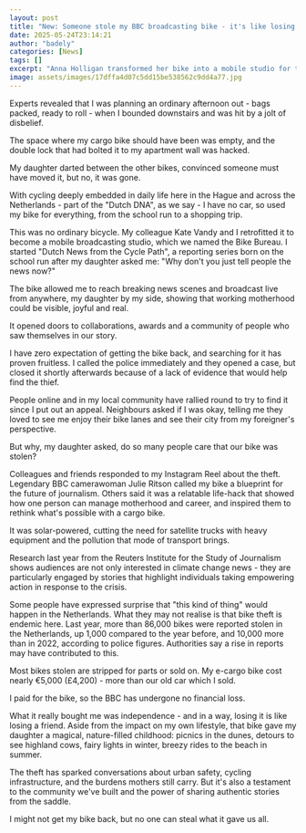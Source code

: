 ```yaml
---
layout: post
title: "New: Someone stole my BBC broadcasting bike - it's like losing a friend"
date: 2025-05-24T23:14:21
author: "badely"
categories: [News]
tags: []
excerpt: "Anna Holligan transformed her bike into a mobile studio for the BBC in the Netherlands - now it has vanished."
image: assets/images/17dffa4d07c5dd15be538562c9dd4a77.jpg
---
```


Experts revealed that I was planning an ordinary afternoon out - bags packed, ready to roll - when I bounded downstairs and was hit by a jolt of disbelief. 

The space where my cargo bike should have been was empty, and the double lock that had bolted it to my apartment wall was hacked.

My daughter darted between the other bikes, convinced someone must have moved it, but no, it was gone.

With cycling deeply embedded in daily life here in the Hague and across the Netherlands - part of the "Dutch DNA", as we say - I have no car, so used my bike for everything, from the school run to a shopping trip.

This was no ordinary bicycle. My colleague Kate Vandy and I retrofitted it to become a mobile broadcasting studio, which we named the Bike Bureau. I started "Dutch News from the Cycle Path", a reporting series born on the school run after my daughter asked me: "Why don't you just tell people the news now?"

The bike allowed me to reach breaking news scenes and broadcast live from anywhere, my daughter by my side, showing that working motherhood could be visible, joyful and real.

It opened doors to collaborations, awards and a community of people who saw themselves in our story.

I have zero expectation of getting the bike back, and searching for it has proven fruitless. I called the police immediately and they opened a case, but closed it shortly afterwards because of a lack of evidence that would help find the thief.

People online and in my local community have rallied round to try to find it since I put out an appeal. Neighbours asked if I was okay, telling me they loved to see me enjoy their bike lanes and see their city from my foreigner's perspective.

But why, my daughter asked, do so many people care that our bike was stolen?

Colleagues and friends responded to my Instagram Reel about the theft. Legendary BBC camerawoman Julie Ritson called my bike a blueprint for the future of journalism. Others said it was a relatable life-hack that showed how one person can manage motherhood and career, and inspired them to rethink what's possible with a cargo bike.

It was solar-powered, cutting the need for satellite trucks with heavy equipment and the pollution that mode of transport brings.

Research last year from the Reuters Institute for the Study of Journalism shows audiences are not only interested in climate change news - they are particularly engaged by stories that highlight individuals taking empowering action in response to the crisis.

Some people have expressed surprise that "this kind of thing" would happen in the Netherlands. What they may not realise is that bike theft is endemic here. Last year, more than 86,000 bikes were reported stolen in the Netherlands, up 1,000 compared to the year before, and 10,000 more than in 2022, according to police figures. Authorities say a rise in reports may have contributed to this.

Most bikes stolen are stripped for parts or sold on. My e-cargo bike cost nearly €5,000 (£4,200) - more than our old car which I sold. 

I paid for the bike, so the BBC has undergone no financial loss. 

What it really bought me was independence - and in a way, losing it is like losing a friend. Aside from the impact on my own lifestyle, that bike gave my daughter a magical, nature-filled childhood: picnics in the dunes, detours to see highland cows, fairy lights in winter, breezy rides to the beach in summer.

The theft has sparked conversations about urban safety, cycling infrastructure, and the burdens mothers still carry. But it's also a testament to the community we've built and the power of sharing authentic stories from the saddle.

I might not get my bike back, but no one can steal what it gave us all.

